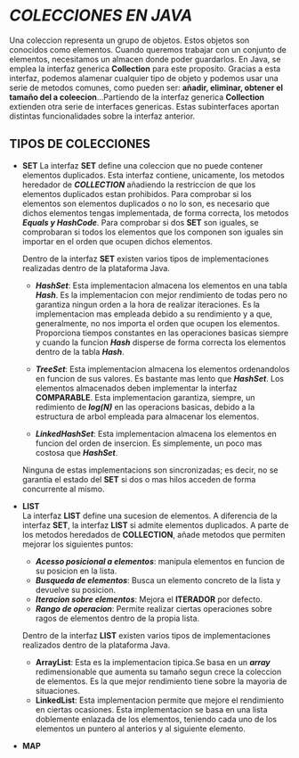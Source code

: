 # ***COLECCIONES EN JAVA*** #

Una coleccion representa un grupo de objetos. Estos objetos son  conocidos como elementos. Cuando queremos trabajar con un conjunto 
de elementos, necesitamos un almacen donde poder guardarlos. En Java, se emplea la interfaz generica **Collection** para 
este proposito. Gracias a esta interfaz, podemos alamenar cualquier tipo de objeto y podemos usar una serie de metodos comunes,
como pueden ser: **añadir, eliminar, obtener el tamaño del a coleecion**...Partiendo de la interfaz generica **Collection** extienden 
otra serie de interfaces genericas. Estas subinterfaces aportan distintas funcionalidades sobre la interfaz anterior.
  
   
## **TIPOS DE COLECCIONES** ##

- **SET**
  La interfaz **SET** define una coleccion que no puede contener elementos duplicados. Esta interfaz contiene, unicamente, los metodos
  heredador de ***COLLECTION*** añadiendo la restriccion de que los elementos duplicados estan prohibidos. Para comprobar si los elementos 
  son elementos duplicados o no lo son, es necesario que dichos elementos tengas implementada, de forma correcta, los metodos ***Equals y HashCode***.
  Para comprobar si dos **SET** son iguales, se comprobaran si todos los elementos que los componen son iguales sin importar en el orden que 
  ocupen dichos elementos.  


  Dentro de la interfaz **SET** existen varios tipos de implementaciones realizadas dentro de la plataforma Java.

  - ***HashSet***: Esta implementacion almacena los elementos en una tabla ***Hash***. Es la implementacion con mejor rendimiento de todas pero no 
  garantiza ningun orden a la hora de realizar iteraciones. Es la implementacion mas empleada debido a su rendimiento y a que, generalmente, no nos 
  importa el orden que ocupen los elementos. Proporciona tiempos constantes en las operaciones basicas siempre y cuando la funcion ***Hash*** disperse de 
  forma correcta los elementos dentro de la tabla ***Hash***.  


  - ***TreeSet***: Esta implementacion almacena los elementos ordenandolos en funcion de sus valores. Es bastante mas lento que ***HashSet***. Los elementos 
  almacenados deben implementar la interfaz **COMPARABLE**. Esta implementacion garantiza, siempre, un redimiento de ***log(N)*** en las operacions basicas, 
  debido a la estructura de arbol empleada para almacenar los elementos.  


  - ***LinkedHashSet***: Esta implementacion almacena los elementos en funcion del orden de insercion. Es simplemente, un poco mas costosa que ***HashSet***.  
  

  Ninguna de estas implementacions son sincronizadas; es decir, no se garantia el estado del **SET** si dos o mas hilos acceden de forma concurrente al mismo.  

- **LIST**  
  La interfaz **LIST** define una sucesion de elementos. A diferencia de la interfaz **SET**, la interfaz **LIST** si admite elementos duplicados. A parte de 
  los metodos heredados de **COLLECTION**, añade metodos que permiten mejorar los siguientes puntos:  

  - ***Acesso posicional a elementos***: manipula elementos en funcion de su posicion en la lista.  
  - ***Busqueda de elementos***: Busca un elemento concreto de la lista y devuelve su posicion.  
  - ***Iteracion sobre elementos***: Mejora el **ITERADOR** por defecto.  
  - ***Rango de operacion***: Permite realizar ciertas operaciones sobre ragos de elementos dentro de la propia lista.  

  Dentro de la interfaz **LIST** existen varios tipos de implementaciones realizados dentro de la plataforma Java.  

  - **ArrayList**: Esta es la implementacion tipica.Se basa en un ***array*** redimensionable que aumenta su tamaño segun crece la coleccion de elementos. Es la 
  que mejor rendimiento tiene sobre la mayoria de situaciones.  
  - **LinkedList**: Esta implementacion permite que mejore el rendimiento en ciertas ocasiones. Esta implementacion se basa en una lista doblemente enlazada de los 
  elementos, teniendo cada uno de los elementos un puntero al anterios y al siguiente elemento.  

- **MAP** 
  



 


